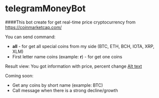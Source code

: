 # telegramMoneyBot

####This bot create for get real-time price cryptocurrency from https://coinmarketcap.com/


You can send command:
- <strong>all</strong> - for get all special coins from my side (BTC, ETH, BCH, IOTA, XRP, XLM)
- First letter name coins (example: <strong>r</strong>) - for get one coins

Result view:
You got information with price, percent change
[Alt text](img/screen.jpg)


Coming soon:
- Get any coins by short name (example: BTC)
- Call message when there is a strong decline/growth



